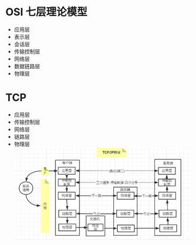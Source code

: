 # OSI 七层理论模型
- 应用层
- 表示层
- 会话层
- 传输控制层
- 网络层
- 数据链路层
- 物理层
# TCP
- 应用层
- 传输控制层
- 网络层
- 链路层
- 物理层
![tcp](./TCP/TCP.png)